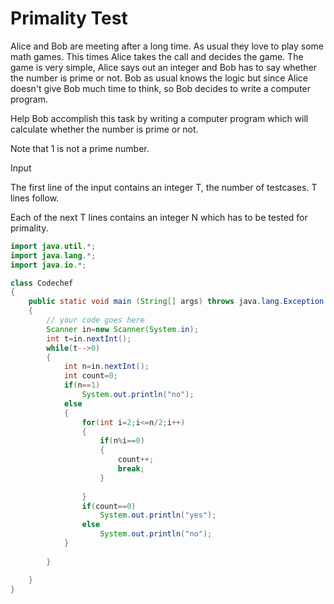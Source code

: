 # Primality Test

Alice and Bob are meeting after a long time. As usual they love to play some math games. This times Alice takes the call and decides the game. The game is very simple, Alice says out an integer and Bob has to say whether the number is prime or not. Bob as usual knows the logic but since Alice doesn't give Bob much time to think, so Bob decides to write a computer program.

Help Bob accomplish this task by writing a computer program which will calculate whether the number is prime or not.

Note that 1 is not a prime number.

Input

The first line of the input contains an integer T, the number of testcases. T lines follow.

Each of the next T lines contains an integer N which has to be tested for primality. 

```java
import java.util.*;
import java.lang.*;
import java.io.*;

class Codechef
{
	public static void main (String[] args) throws java.lang.Exception
	{
		// your code goes here
		Scanner in=new Scanner(System.in);
		int t=in.nextInt();
		while(t-->0)
		{
		    int n=in.nextInt();
		    int count=0;
		    if(n==1)
		        System.out.println("no");
		    else
		    {
		        for(int i=2;i<=n/2;i++)
		        {
		            if(n%i==0)
		            {
		                count++;
		                break;
		            }
		           
		        }
		        if(count==0)
		            System.out.println("yes");
		        else
		            System.out.println("no");
		    }
		    
		}

	}
}
```
